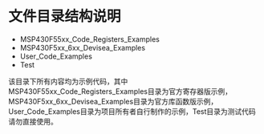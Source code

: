 # 文件目录结构说明

+ MSP430F55xx_Code_Registers_Examples
+ MSP430F5xx_6xx_Devisea_Examples
+ User_Code_Examples
+ Test

该目录下所有内容均为示例代码，其中MSP430F55xx_Code_Registers_Examples目录为官方寄存器版示例，MSP430F5xx_6xx_Devisea_Examples目录为官方库函数版示例，User_Code_Examples目录为项目所有者自行制作的示例，Test目录为测试代码请勿直接使用。